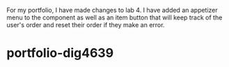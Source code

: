 For my portfolio, I have made changes to lab 4. I have added an appetizer menu to the component as well as an item button that will keep track of the user's order and reset their order if they make an error.

# portfolio-dig4639
